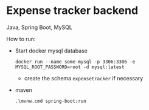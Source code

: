 # Expense tracker backend

Java, Spring Boot, MySQL

How to run:

- Start docker mysql database

  `docker run --name some-mysql -p 3306:3306 -e MYSQL_ROOT_PASSWORD=root -d mysql:latest`

  - create the schema `expensetracker` if necessary

- maven

  `.\mvnw.cmd spring-boot:run`
